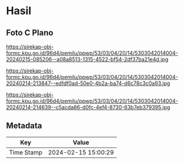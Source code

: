 # Hasil

## Foto C Plano

https://sirekap-obj-formc.kpu.go.id/96d4/pemilu/ppwp/53/03/04/20/14/5303042014004-20240215-085206--a08a8513-1315-4522-bf54-2df37ba21e4d.jpg

https://sirekap-obj-formc.kpu.go.id/96d4/pemilu/ppwp/53/03/04/20/14/5303042014004-20240214-213847--edfdf0ad-50e0-4b2a-ba74-d6c78c3c0a93.jpg

https://sirekap-obj-formc.kpu.go.id/96d4/pemilu/ppwp/53/03/04/20/14/5303042014004-20240214-214639--c5acda86-d0fc-4ef4-8730-63b7eb379395.jpg


## Metadata

| Key        | Value               |
| ---------- | ------------------- |
| Time Stamp | 2024-02-15 15:00:29 |



